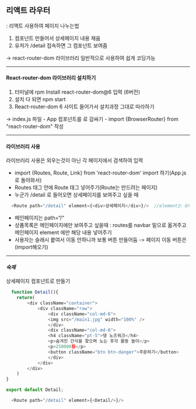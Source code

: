 ## 리액트 라우터

: 리액트 사용하여 페이지 나누는법

1. 컴포넌트 만들어서 상세페이지 내용 채움
2. 유저가 /detail 접속하면 그 컴포넌트 보여줌

-> react-router-dom 라이브러리 일반적으로 사용하여 쉽게 코딩가능

----------------------------

<h4>React-router-dom 라이브러리 설치하기</h4>

1. 터미널에 rpm Install react-router-dom@6 입력 (6버전)
2. 설치 다 되면 npm start
3. React-router-dom 6 사이트 들어가서 설치과정 그대로 따라하기

-> index.js 파일 - App 컴포넌트를 <BrowserRouter>로 감싸기 - import {BrowserRouter} from "react-router-dom" 작성
  
----------------------------
  
<h4>라이브러리 사용</h4>
  
  라이브러리 사용은 외우는것이 아닌 각 페이지에서 검색하여 입력
  
- import {Routes, Route, Link} from 'react-router-dom' import 하기(App.js 로 돌아와서)
- Routes 태그 안에 Route 태그 넣어주기(Route는 만드려는 페이지)
- 누군가 /detail 로 들어오면 상세페이지를 보여주고 싶을 때
 
```javaScript
  <Route path="/detail" element={<div>상세페이지</div>}/>  //element는 보여주려는 html
```
- 메인페이지는 path=“/“ 
- 상품목록은 메인페이지에만 보여주고 싶을때
 : routes를 navbar 밑으로 옮겨주고 메인페이지 element 에만 해당 내용 넣어주기
- 사용자는 슬래시 붙여서 이동 안하니까 보통 버튼 만들어둠 -> 페이지 이동 버튼은 <Link> (import해오기)

----------------------------

*<h4>숙제</h4>*
상세페이지 컴포넌트로 만들기

```javaScript
  function Detail(){
    return(
        <div className="container">
            <div className="row">
                <div className="col-md-6">
                <img src="/main1.jpg" width="100%" />
                </div>
                <div className="col-md-6">
                <h4 className="pt-5">댕 노즈워크</h4>
                <p>숨겨진 간식을 찾으며 노는 후각 활동 놀이</p>
                <p>250000원</p>
                <button className="btn btn-danger">주문하기</button> 
                </div>
            </div>
        </div> 
    )
}

export default Detail;
```

```javaScript
  <Route path="/detail" element={<Detail/>}/>
```
